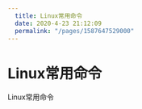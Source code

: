 ```yaml
---
  title: Linux常用命令
  date: 2020-4-23 21:12:09
  permalink: "/pages/1587647529000"
---
```

# Linux常用命令
Linux常用命令
